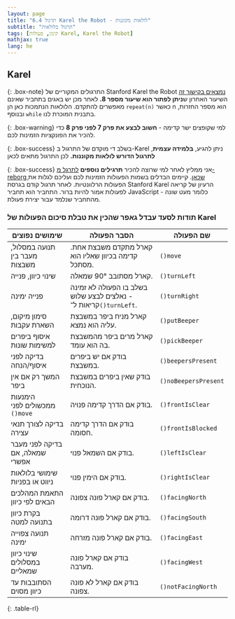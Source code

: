 ```yaml
---
layout: page 
title: "תרגול 6.4 Karel the Robot - לולאות מקוננות"
subtitle: "תרגול בלולאות"
tags: [קינון, פעולות Karel, Karel the Robot]
mathjax: true
lang: he
---
```


## Karel

{: .box-note}
התרגולים המקוריים של Stanford Karel the Robot [נמצאים בקישור זה](https://web.stanford.edu/~cpiech/karel/learn.html) השיעור האחרון ש**ניתן לפתור הוא שיעור מספר 8.** לאחר מכן יש באגים בתחביר שאינם מאפשרים להתקדם. הלולאות הנתמכות כאן הן `repeat(n)` כאשר n הוא מספר החזרות, ובנוסף `while` בתבנית המוכרת לנו.

{: .box-warning}
למי שקופצים ישר קדימה - **חשוב לבצע את פרק 7 לפני פרק 8** כדי להכיר את הפונקציות הזמינות לכם.


{: .box-success}
בשלב די מוקדם של התרגול ב-Karel ניתן להגיע, **בלמידה עצמית**, **לתרגול הדורש לולאות מקוננות.** לכן התרגול מתאים לכאן

{: .box-success}
אני ממליץ לאחר למי שרוצה להכיר **תרגילים נוספים** [לתרגל מ-reborg שכאן](https://reeborg.ca/reeborg.html?lang=en&mode=javascript&menu=worlds%2Fmenus%2Freeborg_intro_en.json&name=Home%203&url=worlds%2Ftutorial_en%2Fhome3.json). קיימים הבדלים בשמות הפעולות הזמינות לכם ועליכם לגלות את הפעולות הרלוונטיות. לאחר תרגול קודם בגרסת Stanford Karel הרעיון של קריאה לפעולות אמור להיות ברור. התחביר הוא תחביר JavaScript - כלומר מעט שונה מהתחביר שנלמד עבור יצירת פעולת. 





### תודות לסעד עבדל גאפר שהכין את טבלת סיכום הפעולות של Karel

| שימושים נפוצים                    | הסבר הפעולה                                        | שם הפעולה            |
| --------------------------------- | -------------------------------------------------- | -------------------- |
| תנועה במסלול, מעבר בין משבצות     | קארל מתקדם משבצת אחת. קדימה בכיוון שאליו הוא מסתכל. | `()move`             |
| שינוי כיוון, פנייה         | קארל מסתובב 90° שמאלה.                             | `()turnLeft`         |
| פנייה ימינה | בשלב בו  הפעולה לא זמינה - נאלצים לבצע שלוש קריאות ל־`()turnLeft`.    | `()turnRight`        |
| סימון מיקום, השארת עקבות          | קארל מניח ביפר במשבצת עליה הוא נמצא.                     | `()putBeeper`        |
| איסוף ביפרים למשימות שונות        | קארל מרים ביפר מהמשבצת בה הוא עומד.                    | `()pickBeeper`       |
| בדיקה לפני איסוף/הנחה             | בודק אם יש ביפרים במשבצת.                  | `()beepersPresent`   |
| המשך רק אם אין ביפר               | בודק שאין ביפרים במשבצת הנוכחית.                   | `()noBeepersPresent` |
| הימנעות ממכשולים לפני `()move`    | בודק אם הדרך קדימה פנויה.                          | `()frontIsClear`     |
| בדיקה לצורך תנאי עצירה                  | בודק אם הדרך קדימה חסומה.                          | `()frontIsBlocked`   |
| בדיקה לפני מעבר שמאלה, אם אפשרי               | בודק אם השמאל פנוי.                                | `()leftIsClear`      |
| שימושי בלולאות ניווט או בפניות    | בודק אם הימין פנוי.                                | `()rightIsClear`     |
| התאמת המהלכים הבאים לפי כיוון             | בודק אם קארל פונה צפונה.                           | `()facingNorth`      |
| בקרת כיוון בתנועה למטה            | בודק אם קארל פונה דרומה.                           | `()facingSouth`      |
| תנועה צפוייה ימינה        | בודק אם קארל פונה מזרחה.                           | `()facingEast`       |
| שינוי כיוון במסלולים שמאליים      | בודק אם קארל פונה מערבה.                           | `()facingWest`       |
| הסתובבות עד כיוון מסוים           | בודק אם קארל לא פונה צפונה.                        | `()notFacingNorth`   |
{: .table-rl}
